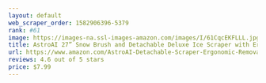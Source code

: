 ```yaml
---
layout: default 
﻿web_scraper_order: 1582906396-5379
rank: #61
image: https://images-na.ssl-images-amazon.com/images/I/61CqcEKFLLL.jpg
title: AstroAI 27” Snow Brush and Detachable Deluxe Ice Scraper with Ergonomic Foam Grip for Cars…
url: https://www.amazon.com/AstroAI-Detachable-Scraper-Ergonomic-Removal/dp/B07V37GVY9/ref=zg_mw_automotive_61?_encoding=UTF8&psc=1&refRID=71P7PJZXCW0B4SNTTKSK
reviews: 4.6 out of 5 stars
price: $7.99 
---
```

